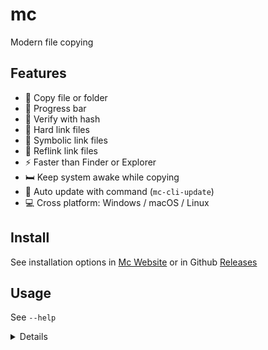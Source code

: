 # mc

Modern file copying

## Features

- 📂 Copy file or folder
- 🔄 Progress bar
- 🔐 Verify with hash
- 🔗 Hard link files
- 🔗 Symbolic link files
- 🔗 Reflink link files
- ⚡ Faster than Finder or Explorer
- 🛏️ Keep system awake while copying
- 🔄 Auto update with command (`mc-cli-update`)
- 💻 Cross platform: Windows / macOS / Linux

## Install

See installation options in [Mc Website](https://thewh1teagle.github.io/mc/) or in Github [Releases](https://github.com/thewh1teagle/mc/releases/latest)

## Usage

See `--help`

<details>

<summary>Details</summary>

```console
Copies files or directories with options for recursion and overwriting.

Usage: mc [OPTIONS] <SOURCE>... <DESTINATION>

Arguments:
  <SOURCE>...    Source file or directory to copy
  <DESTINATION>  Destination file or directory

Options:
  -f, --force               Overwrite destination if it exists
      --hard-link           Hard link file
      --symlink             Symbol link file
      --reflink             Ref link file Similar to hardlink except modify one doesn't affect the other
      --verify              Verify hash of folder / file once copied
      --no-progress         Disable progress bar
      --no-keep-awake       Disable keep system awake while copy
      --keep-display-awake  Keep display awake while copy
  -h, --help                Print help
```

</details>
